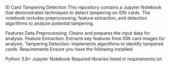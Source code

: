 ID Card Tampering Detection
This repository contains a Jupyter Notebook that demonstrates techniques to detect tampering on IDN cards. The notebook includes preprocessing, feature extraction, and detection algorithms to analyze potential tampering.

Features
Data Preprocessing: Cleans and prepares the input data for analysis.
Feature Extraction: Extracts key features from IDN card images for analysis.
Tampering Detection: Implements algorithms to identify tampered cards.
Requirements
Ensure you have the following installed:

Python 3.8+
Jupyter Notebook
Required libraries listed in requirements.txt
